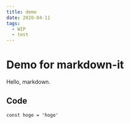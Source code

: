 ```yaml
---
title: demo
date: 2020-04-11
tags:
  - WIP
  - test
---
```


# Demo for markdown-it

Hello, markdown.

## Code

```ts:test
const hoge = 'hoge'
```

